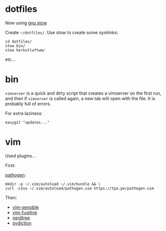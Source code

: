 # dotfiles
Now using [gnu stow](http://brandon.invergo.net/news/2012-05-26-using-gnu-stow-to-manage-your-dotfiles.html)

Create `~/dotfiles/`. Use stow to create some symlinks:

    cd dotfiles/
    stow bin/
    stow herbstluftwm/


etc...

# bin
`vimserver` is a quick and dirty script that creates a vimserver on the first run, and then if `vimserver` is called again, a new tab will open with the file. It is probably full of errors. 

For extra laziness:

`easygit "updates..."`


# vim
Used plugins...

First:

[pathogen](https://github.com/tpope/vim-pathogen):

    mkdir -p ~/.vim/autoload ~/.vim/bundle && \
    curl -LSso ~/.vim/autoload/pathogen.vim https://tpo.pe/pathogen.vim

Then:
- [vim-sensible](https://github.com/tpope/vim-sensible)
- [vim-fugitive](https://github.com/tpope/vim-fugitive)
- [nerdtree](https://github.com/scrooloose/nerdtree)
- [pydiction](https://github.com/rkulla/pydiction)


